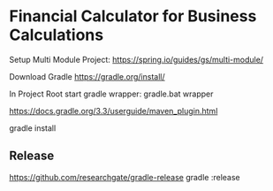 # Financial Calculator for Business Calculations


Setup Multi Module Project: https://spring.io/guides/gs/multi-module/

Download Gradle https://gradle.org/install/

In Project Root start gradle wrapper: gradle.bat wrapper

https://docs.gradle.org/3.3/userguide/maven_plugin.html

gradle install

## Release
https://github.com/researchgate/gradle-release
gradle :release
